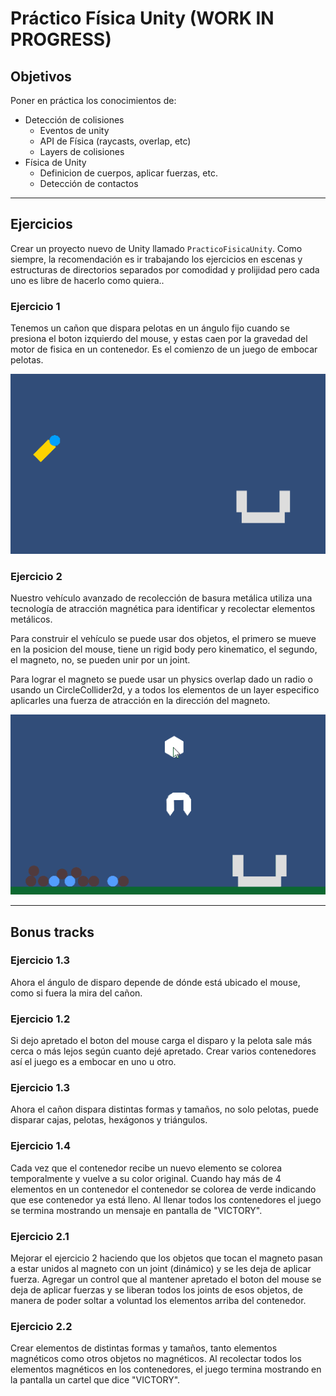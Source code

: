 # Práctico Física Unity (WORK IN PROGRESS)

## Objetivos

Poner en práctica los conocimientos de:

* Detección de colisiones
  - Eventos de unity
  - API de Física (raycasts, overlap, etc)
  - Layers de colisiones
* Física de Unity
  - Definicion de cuerpos, aplicar fuerzas, etc.
  - Detección de contactos

--- 

## Ejercicios

Crear un proyecto nuevo de Unity llamado `PracticoFisicaUnity`. Como siempre, la recomendación es ir trabajando los ejercicios en escenas y estructuras de directorios separados por comodidad y prolijidad pero cada uno es libre de hacerlo como quiera..

### Ejercicio 1

Tenemos un cañon que dispara pelotas en un ángulo fijo cuando se presiona el boton izquierdo del mouse, y estas caen por la gravedad del motor de fisica en un contenedor. Es el comienzo de un juego de embocar pelotas.

![Ejemplo de ejercicio1](images/ejercicio1.gif)

### Ejercicio 2

Nuestro vehículo avanzado de recolección de basura metálica utiliza una tecnología de atracción magnética para identificar y recolectar elementos metálicos. 

Para construir el vehículo se puede usar dos objetos, el primero se mueve en la posicion del mouse, tiene un rigid body pero kinematico, el segundo, el magneto, no, se pueden unir por un joint. 

Para lograr el magneto se puede usar un physics overlap dado un radio o usando un CircleCollider2d, y a todos los elementos de un layer especifico aplicarles una fuerza de atracción en la dirección del magneto.

![Ejemplo de ejercicio1](images/ejercicio2.gif)

---

## Bonus tracks

### Ejercicio 1.3

Ahora el ángulo de disparo depende de dónde está ubicado el mouse, como si fuera la mira del cañon.

### Ejercicio 1.2

Si dejo apretado el boton del mouse carga el disparo y la pelota sale más cerca o más lejos según cuanto dejé apretado. Crear varios contenedores así el juego es a embocar en uno u otro.

### Ejercicio 1.3

Ahora el cañon dispara distintas formas y tamaños, no solo pelotas, puede disparar cajas, pelotas, hexágonos y triángulos.

### Ejercicio 1.4

Cada vez que el contenedor recibe un nuevo elemento se colorea temporalmente y vuelve a su color original. Cuando hay más de 4 elementos en un contenedor el contenedor se colorea de verde indicando que ese contenedor ya está lleno. Al llenar todos los contenedores el juego se termina mostrando un mensaje en pantalla de "VICTORY".

### Ejercicio 2.1

Mejorar el ejercicio 2 haciendo que los objetos que tocan el magneto pasan a estar unidos al magneto con un joint (dinámico) y se les deja de aplicar fuerza. Agregar un control que al mantener apretado el boton del mouse se deja de aplicar fuerzas y se liberan todos los joints de esos objetos, de manera de poder soltar a voluntad los elementos arriba del contenedor. 

### Ejercicio 2.2 

Crear elementos de distintas formas y tamaños, tanto elementos magnéticos como otros objetos no magnéticos. Al recolectar todos los elementos magnéticos en los contenedores, el juego termina mostrando en la pantalla un cartel que dice "VICTORY".